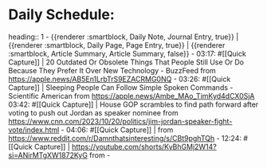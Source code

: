 # Daily Schedule:
heading:: 1
	- {{renderer :smartblock, Daily Note, Journal Entry, true}} | {{renderer :smartblock, Daily Page, Page Entry, true}} | {{renderer :smartblock, Article Summary, Article Summary, false}}
	- 03:17: #[[Quick Capture]] | 20 Outdated Or Obsolete Things That People Still Use Or Do Because They Prefer It Over New Technology - BuzzFeed from https://apple.news/AB5En1LrbTrS9EZACRMG0NQ
	- 03:26: #[[Quick Capture]] | Sleeping People Can Follow Simple Spoken Commands - Scientific American from https://apple.news/Ambe_MAo_TimKyd4dCX0SjA
	  03:42: #[[Quick Capture]] | House GOP scrambles to find path forward after voting to push out Jordan as speaker nominee from https://www.cnn.com/2023/10/20/politics/jim-jordan-speaker-fight-vote/index.html
	- 04:06: #[[Quick Capture]] |  from https://www.reddit.com/r/Damnthatsinteresting/s/CBt9pghTQh
	- 12:24: #[[Quick Capture]] | https://youtube.com/shorts/KyBhGMj2W14?si=ANirMTgXW1872KyG from
	-